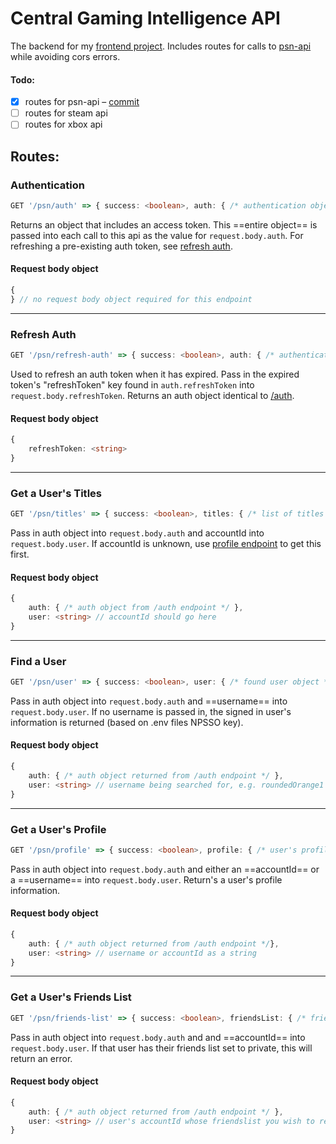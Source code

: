 # Central Gaming Intelligence API
The backend for my [frontend project](https://github.com/Abs-Multiverse-Projects/fuzzy-rotary-phone). Includes routes for calls to [psn-api](https://psn-api.achievements.app/) while avoiding cors errors.

#### Todo:
- [x] routes for psn-api – [commit](https://github.com/Abs-Multiverse-Projects/fuzzy-rotary-phone-back-end/commit/28f9af75912ce87331de98e4c068df6b01719efb)
- [ ] routes for steam api
- [ ] routes for xbox api
## Routes:

### Authentication

```typescript
GET '/psn/auth' => { success: <boolean>, auth: { /* authentication object */ } }
```

Returns an object that includes an access token. This ==entire object== is passed into each call to this api as the value for `request.body.auth`. For refreshing a pre-existing auth token, see [refresh auth](#refresh-auth).

#### Request body object

```typescript
{
} // no request body object required for this endpoint
```

---

### Refresh Auth

```typescript
GET '/psn/refresh-auth' => { success: <boolean>, auth: { /* authentication object */ } }
```

Used to refresh an auth token when it has expired. Pass in the expired token's "refreshToken" key found in `auth.refreshToken` into `request.body.refreshToken`.
Returns an auth object identical to [/auth](#authentication).

#### Request body object

```typescript
{
	refreshToken: <string>
}
```

---

### Get a User's Titles

```typescript
GET '/psn/titles' => { success: <boolean>, titles: { /* list of titles */ } }
```

Pass in auth object into `request.body.auth` and accountId into `request.body.user`.
If accountId is unknown, use [profile endpoint](#get-a-users-profile) to get this first.

#### Request body object

```typescript
{
	auth: { /* auth object from /auth endpoint */ },
	user: <string> // accountId should go here
}
```

---

### Find a User

```typescript
GET '/psn/user' => { success: <boolean>, user: { /* found user object */ } }
```

Pass in auth object into `request.body.auth` and ==username== into `request.body.user`. If no username is passed in, the signed in user's information is returned (based on .env files NPSSO key).

#### Request body object

```typescript
{
	auth: { /* auth object returned from /auth endpoint */ },
	user: <string> // username being searched for, e.g. roundedOrange1
}
```

---

### Get a User's Profile

```typescript
GET '/psn/profile' => { success: <boolean>, profile: { /* user's profile object */} }
```

Pass in auth object into `request.body.auth` and either an ==accountId== or a ==username== into `request.body.user`. Return's a user's profile information.

#### Request body object

```typescript
{
	auth: { /* auth object returned from /auth endpoint */},
	user: <string> // username or accountId as a string
}
```

---

### Get a User's Friends List

```typescript
GET '/psn/friends-list' => { success: <boolean>, friendsList: { /* friendsList object */ } }
```

Pass in auth object into `request.body.auth` and and ==accountId== into `request.body.user`. If that user has their friends list set to private, this will return an error.

#### Request body object

```typescript
{
	auth: { /* auth object returned from /auth endpoint */ },
	user: <string> // user's accountId whose friendslist you wish to retrieve
}
```
